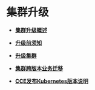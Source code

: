 # 集群升级<a name="cce_01_0215"></a>

-   **[集群升级概述](集群升级概述.md)**  

-   **[升级前须知](升级前须知.md)**  

-   **[升级集群](升级集群.md)**  

-   **[集群跨版本业务迁移](集群跨版本业务迁移.md)**  

-   **[CCE发布Kubernetes版本说明](CCE发布Kubernetes版本说明.md)**  


